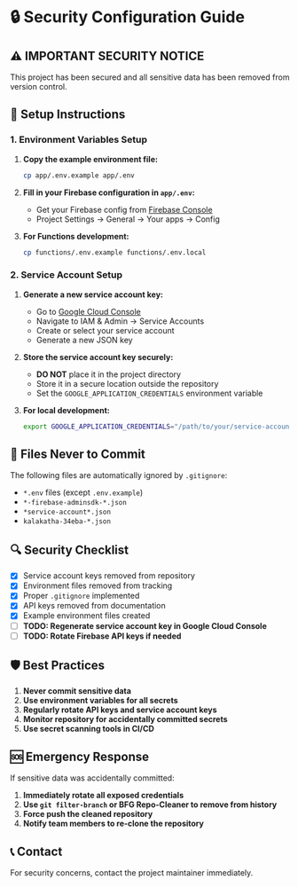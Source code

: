 # 🔒 Security Configuration Guide

## ⚠️ **IMPORTANT SECURITY NOTICE**

This project has been secured and all sensitive data has been removed from version control.

## 🔧 **Setup Instructions**

### 1. Environment Variables Setup

1. **Copy the example environment file:**
   ```bash
   cp app/.env.example app/.env
   ```

2. **Fill in your Firebase configuration in `app/.env`:**
   - Get your Firebase config from [Firebase Console](https://console.firebase.google.com/)
   - Project Settings → General → Your apps → Config

3. **For Functions development:**
   ```bash
   cp functions/.env.example functions/.env.local
   ```

### 2. Service Account Setup

1. **Generate a new service account key:**
   - Go to [Google Cloud Console](https://console.cloud.google.com/)
   - Navigate to IAM & Admin → Service Accounts
   - Create or select your service account
   - Generate a new JSON key

2. **Store the service account key securely:**
   - **DO NOT** place it in the project directory
   - Store it in a secure location outside the repository
   - Set the `GOOGLE_APPLICATION_CREDENTIALS` environment variable

3. **For local development:**
   ```bash
   export GOOGLE_APPLICATION_CREDENTIALS="/path/to/your/service-account-key.json"
   ```

## 🚫 **Files Never to Commit**

The following files are automatically ignored by `.gitignore`:

- `*.env` files (except `.env.example`)
- `*-firebase-adminsdk-*.json`
- `*service-account*.json`
- `kalakatha-34eba-*.json`

## 🔍 **Security Checklist**

- [x] Service account keys removed from repository
- [x] Environment files removed from tracking
- [x] Proper `.gitignore` implemented
- [x] API keys removed from documentation
- [x] Example environment files created
- [ ] **TODO: Regenerate service account key in Google Cloud Console**
- [ ] **TODO: Rotate Firebase API keys if needed**

## 🛡️ **Best Practices**

1. **Never commit sensitive data**
2. **Use environment variables for all secrets**
3. **Regularly rotate API keys and service account keys**
4. **Monitor repository for accidentally committed secrets**
5. **Use secret scanning tools in CI/CD**

## 🆘 **Emergency Response**

If sensitive data was accidentally committed:

1. **Immediately rotate all exposed credentials**
2. **Use `git filter-branch` or BFG Repo-Cleaner to remove from history**
3. **Force push the cleaned repository**
4. **Notify team members to re-clone the repository**

## 📞 **Contact**

For security concerns, contact the project maintainer immediately.